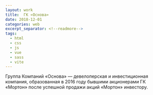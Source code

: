 ```yaml
---
layout: work
title:  ГК «Основа»
date: 2018-12-01
categories: web
excerpt_separator: <!--readmore-->
tags:
  - html
  - css
  - js
  - vue
  - sass
  - vite
---
```

Группа Компаний «Основа» — девелоперская и инвестиционная компания, образованная в 2016 году бывшими акционерами ГК «Мортон» после успешной продажи акций «Мортон» инвестору.
